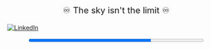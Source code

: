 <p align="center" style="font-size: 20px;">
    ♾️ The sky isn't the limit ♾️
</p>

[![LinkedIn](https://img.shields.io/badge/LinkedIn-blue?style=for-the-badge&logo=linkedin)](https://linkedin.com/in/jonathanbueno95)

<div align="center">
    <progress value="70" max="100" style="width: 80%; height: 15px;"></progress>
</div>
